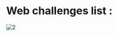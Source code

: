 # Web challenges list :


![2](https://user-images.githubusercontent.com/58823465/151814586-c2ea1add-a2b2-4cdb-aac4-18b44a4ee2dc.png)
